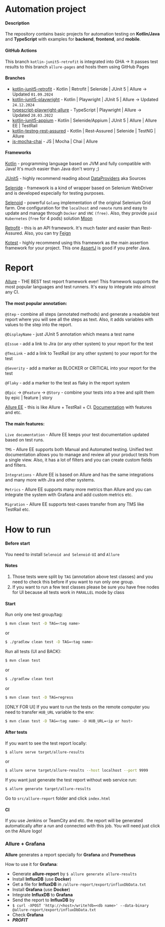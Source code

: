 # Automation project

#### Description

The repository contains basic projects for automation testing on **Kotlin/Java** and **TypeScript** with examples for **backend**, **frontend**, and **mobile**.

#### GitHub Actions

This branch `kotlin-junit5-retrofit` is integrated into GHA -> It passes test results to this branch `allure-pages` and hosts them using GitHub Pages 

#### Branches

  - [kotlin-junit5-retrofit](https://github.com/romsper/qa-automation-bases/tree/kotlin-junit5-retrofit) - Kotlin | Retrofit | Selenide | JUnit 5 | Allure -> Updated `01.09.2024`
  - [kotlin-junit5-playwright](https://github.com/romsper/qa-automation-base/tree/kotlin-junit5-playwright) - Kotlin | Playwright | JUnit 5 | Allure -> Updated `24.12.2024`
  - [typescript-playwright-allure](https://github.com/romsper/qa-automation-bases/tree/typescript-playwright-allure) - TypeScript | Playwright | Allure -> Updated `28.03.2022`
  - [kotlin-junit5-appium](https://github.com/romsper/qa-automation-bases/tree/kotlin-junit5-appium) - Kotlin | Selenide/Appium | JUnit 5 | Allure | Allure EE | TestRail
  - [kotlin-testng-rest-assured](https://github.com/romsper/qa-automation-bases/tree/kotlin-testng-rest-assured) - Kotlin | Rest-Assured | Selenide | TestNG | Allure
  - [js-mocha-chai](https://github.com/romsper/qa-automation-bases/tree/js-mocha-chai) - JS | Mocha | Chai | Allure
  
#### Frameworks 

[Kotlin](https://kotlinlang.org/docs/reference/) - programming language based on JVM and fully compatible with Java! It's much easier than Java don't worry ;) 

[JUnit5](https://junit.org/junit5/docs/current/user-guide/) - highly recommend reading about [DataProviders](https://junit.org/junit5/docs/current/user-guide/#writing-tests-parameterized-tests-sources) aka Sources

[Selenide](https://selenide.org/) - framework is a kind of wrapper based on Selenium WebDriver and is developed especially for testing purposes.

[Selenoid](https://aerokube.com/selenoid/latest/) - powerful `Golang` implementation of the original Selenium Grid farm. One configuration for the `localhost` and `remote` runs and easy to update and manage through `Docker` and `VNC` `(free)`. Also, they provide `paid` `Kubernetes` (`free` for 4 pods) solution [Moon](https://aerokube.com/)

[Retrofit](https://square.github.io/retrofit/) - this is an API framework. It's much faster and easier than Rest-Assured. Also, you can try [Feign](https://github.com/OpenFeign/feign)

[Kotest](https://github.com/kotest/kotest) - highly recommend using this framework as the main assertion framework for your project. This one [AssertJ](https://assertj.github.io/doc/) is good if you prefer Java.


# Report

[Allure](https://docs.qameta.io/allure/) - THE BEST test report framework ever! This framework supports the most popular languages and test runners. It's easy to integrate into almost any CI.

#### The most popular annotation: 

`@Step` - combine all steps (annotated methods) and generate a readable test report where you will see all the steps as text. Also, it adds variables with values to the step into the report.

`@DisplayName` - just JUnit 5 annotation which means a test name

`@Issue` - add a link to Jira (or any other system) to your report for the test

`@TmsLink` - add a link to TestRail (or any other system) to your report for the test

`@Severity` - add a marker as BLOCKER or CRITICAL into your report for the test

`@Flaky` - add a marker to the test as flaky in the report system

`@Epic` -> `@Feature` -> `@Story` - combine your tests into a tree and split them by epic | feature | story


[Allure EE](https://qameta.io/) - this is like Allure + TestRail + CI. [Documentation](https://docs.qameta.io/allure-ee/) with features and etc.

#### The main features: 

`Live documentation` - Allure EE keeps your test documentation updated based on test runs.

`TMS` - Allure EE supports both Manual and Automated testing. Unified test documentation allows you to manage and review all your product tests from a single view. Also, it has a lot of filters and you can create custom fields and filters.

`Integrations` - Allure EE is based on Allure and has the same integrations and many more with Jira and other systems.

`Metrics` - Allure EE supports many more metrics than Allure and you can integrate the system with Grafana and add custom metrics etc.

`Migration` - Allure EE supports test-cases transfer from any TMS like TestRail etc.

# How to run

#### Before start

You need to install `Selenoid and Selenoid-UI` and `Allure`

#### Notes

1. Those tests were split by `TAG` (annotation above test classes) and you need to check this before if you want to run only one group. 
2. If you want to run a few test classes please be sure you have free nodes for UI because all tests work in `PARALLEL` mode by class

#### Start

Run only one test group/tag: 

```bash
$ mvn clean test -D TAG=<tag name>
```
or
```bash
$ ./gradlew clean test -D TAG=<tag name>
```

Run all tests (UI and BACK):

```bash
$ mvn clean test
```
or
```bash
$ ./gradlew clean test
```
or
```bash
$ mvn clean test -D TAG=regress
```
[ONLY FOR UI] If you want to run the tests on the remote computer you need to transfer `HUB_URL` variable to the env:
```bash
$ mvn clean test -D TAG=<tag name> -D HUB_URL=<ip or host>
```

#### After tests

If you want to see the test report locally: 
```bash
$ allure serve target/allure-results
```
or
```bash
$ allure serve target/allure-results --host localhost --port 9999
```

If you want just generate the test report without web service run:
```bash
$ allure generate target/allure-results
```
Go to `src/allure-report` folder and click `index.html`

#### CI

If you use Jenkins or TeamCity and etc. the report will be generated automatically after a run and connected with this job. You will need just click on the Allure logo! 
  
### Allure + Grafana

**Allure** generates a report specially for **Grafana** and **Prometheus**

How to use it for **Grafana**:
  - Generate **allure-report** by `$ allure generate allure-results`
  - Install **InfluxDB** (use **Docker**)
  - Get a file for **InfluxDB** in `/allure-report/export/influxDbData.txt`
  - Install **Grafana** (use **Docker**)
  - Integrate **InfluxDB** to **Grafana**
  - Send the report to **InfluxDB** by 
  - `$ curl -XPOST 'http://<host>/write?db=<db name>' --data-binary @allure-report/export/influxDbData.txt`
  - Check **Grafana** 
  - ***PROFIT***
